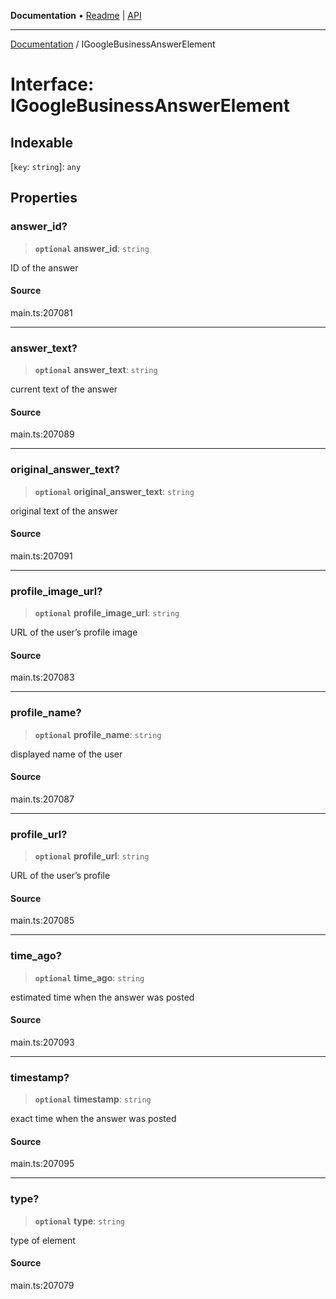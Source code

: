 **Documentation** • [Readme](../README.md) \| [API](../globals.md)

***

[Documentation](../README.md) / IGoogleBusinessAnswerElement

# Interface: IGoogleBusinessAnswerElement

## Indexable

 \[`key`: `string`\]: `any`

## Properties

### answer\_id?

> **`optional`** **answer\_id**: `string`

ID of the answer

#### Source

main.ts:207081

***

### answer\_text?

> **`optional`** **answer\_text**: `string`

current text of the answer

#### Source

main.ts:207089

***

### original\_answer\_text?

> **`optional`** **original\_answer\_text**: `string`

original text of the answer

#### Source

main.ts:207091

***

### profile\_image\_url?

> **`optional`** **profile\_image\_url**: `string`

URL of the user’s profile image

#### Source

main.ts:207083

***

### profile\_name?

> **`optional`** **profile\_name**: `string`

displayed name of the user

#### Source

main.ts:207087

***

### profile\_url?

> **`optional`** **profile\_url**: `string`

URL of the user’s profile

#### Source

main.ts:207085

***

### time\_ago?

> **`optional`** **time\_ago**: `string`

estimated time when the answer was posted

#### Source

main.ts:207093

***

### timestamp?

> **`optional`** **timestamp**: `string`

exact time when the answer was posted

#### Source

main.ts:207095

***

### type?

> **`optional`** **type**: `string`

type of element

#### Source

main.ts:207079
